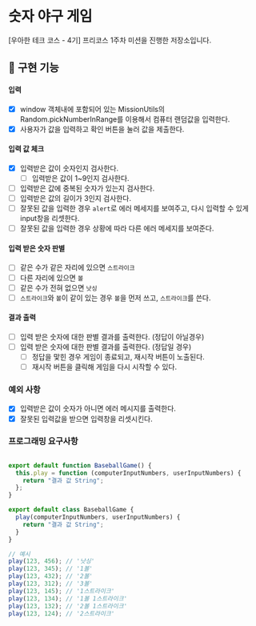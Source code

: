 # 숫자 야구 게임

[우아한 테크 코스 - 4기] 프리코스 1주차 미션을 진행한 저장소입니다.

## 🎯 구현 기능

#### 입력

- [x] window 객체내에 포함되어 있는 MissionUtils의 Random.pickNumberInRange를 이용해서 컴퓨터 랜덤값을 입력한다.
- [x] 사용자가 값을 입력하고 확인 버튼을 눌러 값을 제출한다.

#### 입력 값 체크

- [x] 입력받은 값이 숫자인지 검사한다.
  - [ ] 입력받은 값이 1~9인지 검사한다.
- [ ] 입력받은 값에 중복된 숫자가 있는지 검사한다.
- [ ] 입력받은 값의 길이가 3인지 검사한다.
- [ ] 잘못된 값을 입력한 경우 `alert`로 에러 메세지를 보여주고, 다시 입력할 수 있게 input창을 리셋한다.
- [ ] 잘못된 값을 입력한 경우 상황에 따라 다른 에러 메세지를 보여준다.

#### 입력 받은 숫자 판별

- [ ] 같은 수가 같은 자리에 있으면 `스트라이크`
- [ ] 다른 자리에 있으면 `볼`
- [ ] 같은 수가 전혀 없으면 `낫싱`
- [ ] `스트라이크`와 `볼`이 같이 있는 경우 `볼`을 먼저 쓰고, `스트라이크`를 쓴다.

#### 결과 출력

- [ ] 입력 받은 숫자에 대한 판별 결과를 출력한다. (정답이 아닐경우)
- [ ] 입력 받은 숫자에 대한 판별 결과를 출력한다. (정답일 경우)
  - [ ] 정답을 맟힌 경우 게임이 종료되고, 재시작 버튼이 노출된다.
  - [ ] 재시작 버튼을 클릭해 게임을 다시 시작할 수 있다.

### 예외 사항

- [x] 입력받은 값이 숫자가 아니면 에러 메시지를 출력한다.
- [x] 잘못된 입력값을 받으면 입력창을 리셋시킨다.

### 프로그래밍 요구사항

```javascript

export default function BaseballGame() {
  this.play = function (computerInputNumbers, userInputNumbers) {
    return "결과 값 String";
  };
}

export default class BaseballGame {
  play(computerInputNumbers, userInputNumbers) {
    return "결과 값 String";
  }
}

// 예시
play(123, 456); // '낫싱'
play(123, 345); // '1볼'
play(123, 432); // '2볼'
play(123, 312); // '3볼'
play(123, 145); // '1스트라이크'
play(123, 134); // '1볼 1스트라이크'
play(123, 132); // '2볼 1스트라이크'
play(123, 124); // '2스트라이크'

```
